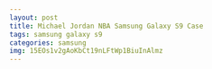 ```yaml
---
layout: post
title: Michael Jordan NBA Samsung Galaxy S9 Case
tags: samsung galaxy s9
categories: samsung
img: 15EOs1v2gAoKbCt19nLFtWp1BiuInAlmz
---
```

